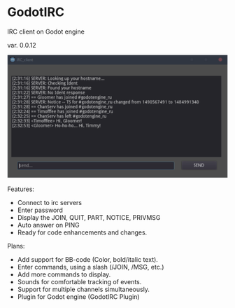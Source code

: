 # GodotIRC
IRC client on Godot engine

var. 0.0.12 

![prev](preview.png)

Features:
* Connect to irc servers
* Enter password
* Display the JOIN, QUIT, PART, NOTICE, PRIVMSG
* Auto answer on PING
* Ready for code enhancements and changes.

Plans:
* Add support for BB-code (Color, bold/italic text).
* Enter commands, using a slash (/JOIN, /MSG, etc.)
* Add more commands to display. 
* Sounds for comfortable tracking of events.
* Support for multiple channels simultaneously.
* Plugin for Godot engine (GodotIRC Plugin)
